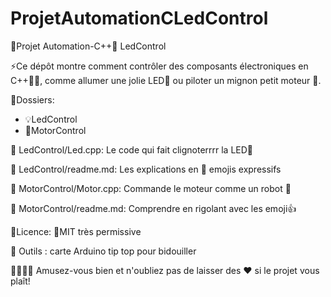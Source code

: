 # ProjetAutomationCLedControl
🔋Projet Automation-C++🤖 LedControl

⚡️Ce dépôt montre comment contrôler des composants électroniques en C++👨‍💻, comme allumer une jolie LED👀 ou piloter un mignon petit moteur 🔄.

📁Dossiers:
- 💡LedControl
- 🚗MotorControl

📝 LedControl/Led.cpp:
Le code qui fait clignoterrrr la LED🏮

📝 LedControl/readme.md:
Les explications en 🤣 emojis expressifs

🤖 MotorControl/Motor.cpp:
Commande le moteur comme un robot 🤖

📝 MotorControl/readme.md:
Comprendre en rigolant avec les emoji👍

📄Licence: 🤝MIT très permissive

🔧 Outils : carte Arduino tip top pour bidouiller

👩‍💻👨‍💻 Amusez-vous bien et n'oubliez pas de laisser des ❤️ si le projet vous plaît!

